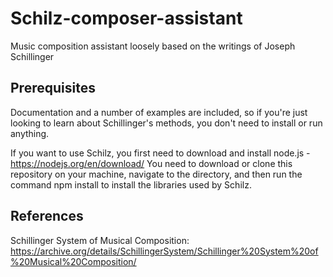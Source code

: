 # Schilz-composer-assistant
Music composition assistant loosely based on the writings of Joseph Schillinger

## Prerequisites
Documentation and a number of examples are included, so if you're just looking to learn about Schillinger's methods, you don't need to install or run anything.

If you want to use Schilz, you first need to download and install node.js - https://nodejs.org/en/download/
You need to download or clone this repository on your machine, navigate to the directory, and then run the command
npm install to install the libraries used by Schilz.


## References 
Schillinger System of Musical Composition:
https://archive.org/details/SchillingerSystem/Schillinger%20System%20of%20Musical%20Composition/

